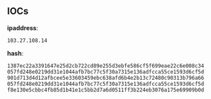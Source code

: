 
## IOCs

__ipaddress__:

```text
103.27.108.14
```
__hash__:

```text
1387ec22a3391647e25d2cb722cd89e255d3ebfe586cf5f699eae22c6e008c34
057fd248e0219dd31e1044afb7bc77c5f30a7315e136adfcca55ce1593d6cf5d
901d713d4d12afbcee5e33603459ebc638afd6b4e2b13c72480c90313b796a66
057fd248e0219dd31e1044afb7bc77c5f30a7315e136adfcca55ce1593d6cf5d
f8e130e5cbbc4fb85d1b41e1c5bb2d7a6d0511ff3b224eb3076a175e69909b0d
```